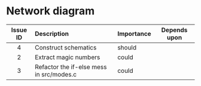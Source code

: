 # Network diagram

Issue ID | Description | Importance | Depends upon
:---: | :--- | :--- | :---:
4 | Construct schematics | should
2 | Extract magic numbers | could |
3 | Refactor the if-else mess in src/modes.c | could
